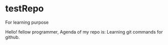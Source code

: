 # testRepo
For learning purpose

Hello! fellow programmer,
Agenda of my repo is:
Learning git commands for github.
